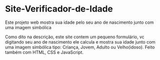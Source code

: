 # Site-Verificador-de-Idade
Este projeto web mostra sua idade pelo seu ano de nascimento junto com uma imagem simbólica

Como dito na descrição, este site contem um pequeno formulário, vc digitando seu ano de nascimento ele calcula e mostra
sua idade junto com uma imagem simbólica tipo: Criança, Jovem, Adulto ou Velho(idoso).
Feito também com HTML, CSS e JavaScript.
